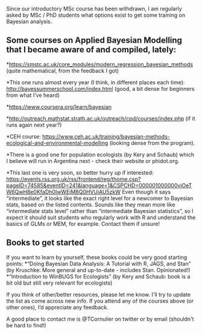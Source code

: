 Since our introductory MSc course has been withdrawn, I am regularly asked by MSc / PhD students what options exist to get some training on Bayesian analysis.

## Some courses on Applied Bayesian Modelling that I became aware of and compiled, lately:

*https://smstc.ac.uk/core_modules/modern_regression_bayesian_methods (quite mathematical, from the feedback I got)

*This one runs almost every year (I think, in different places each time):
http://bayessummerschool.com/index.html (good, a bit dense for beginners from what I’ve heard)

*https://www.coursera.org/learn/bayesian 

*http://outreach.mathstat.strath.ac.uk/outreach/cpd/courses/index.php (if it runs again next year?)

*CEH course:
https://www.ceh.ac.uk/training/bayesian-methods-ecological-and-environmental-modelling (looking dense from the program).

*There is a good one for population ecologists (by Kery and Schaub) which I believe will run in Argentina next - check their website or phidot.org.

*This last one is very soon, so better hurry up if interested:
https://events.rss.org.uk/rss/frontend/reg/thome.csp?pageID=74585&eventID=241&language=1&CSPCHD=000001000000vjOeTW6QwH8e0KfaDh0IwWEjM8Q0HVUiAU5zkW
Even though it says “intermediate”, it looks like the exact right level for a newcomer to Bayesian stats, based on the listed contents. 
Sounds like they mean more like “intermediate stats level” rather than “intermediate Bayesian statistics”, so I expect it should suit students who regularly work with R and understand the basics of GLMs or MEM, for example. Contact them if unsure!

## Books to get started
If you want to learn by yourself, these books could be very good starting points:
*“Doing Bayesian Data Analysis: A Tutorial with R, JAGS, and Stan” (by Kruschke: More general and up-to-date - includes Stan. Opinionated!)
*“Introduction to WinBUGS for Ecologists” (by Kery and Schaub: book is a bit old but still very relevant for ecologists)


If you think of other/better resources, please let me know. I'll try to update the list as come across new info.
If you attend any of the courses above (or other ones), I’d appreciate any feedback.

A good place to contact me is @TCornulier on twitter or by email (shouldn't be hard to find!)
